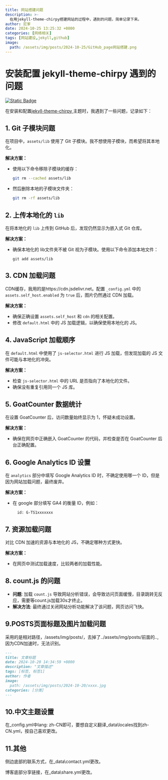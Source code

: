 ```yaml
---
title: 网站搭建问题
description: >-
  在用jekyll-theme-chirpy搭建网站的过程中，遇到的问题，简单记录下来。
author: 尼爹
date: 2024-10-25 13:25:32 +0800
categories: [网络相关]
tags: [网站建设,jekyll,github]
image:
  path: /assets/img/posts/2024-10-25/GitHub_page网站搭建.png
---
```


# 安装配置 jekyll-theme-chirpy 遇到的问题

[![Static Badge](https://img.shields.io/badge/尼爹-博客-green)](https://xianlilun.github.io)

在安装和配置[jekyll-theme-chirpy ](https://github.com/cotes2020/jekyll-theme-chirpy)主题时，我遇到了一些问题，记录如下：

## 1. Git 子模块问题
在项目中，`assets/lib` 使用了 Git 子模块。我不想使用子模块，而希望将其本地化。

**解决方案：**

- 使用以下命令移除子模块的缓存：
  ```bash
  git rm --cached assets/lib

- 然后删除本地的子模块文件夹：

  ```bash
  git rm -rf assets/lib
  ```

## 2. 上传本地化的 `lib`

在将本地化的 `lib` 上传到 GitHub 后，发现仍然显示为嵌入式 Git 仓库。

**解决方案：**

- 确保本地化的 lib文件夹不被 Git 视为子模块。使用以下命令添加本地文件：

  ```
  git add assets/lib
  ```

## 3. CDN 加载问题

CDN缓存，我用的是https://cdn.jsdelivr.net。配置 `_config.yml` 中的 `assets.self_host.enabled` 为 `true` 后，图片仍然通过 CDN 加载。

**解决方案：**

- 确保正确设置 `assets.self_host` 和 `cdn` 的相关配置。
- 修改 `default.html` 中的 JS 加载逻辑，以确保使用本地化的 JS。

## 4. JavaScript 加载顺序

在 `default.html` 中使用了 `js-selector.html` 进行 JS 加载，但发现加载的 JS 文件可能与本地化的冲突。

**解决方案：**

- 检查 `js-selector.html` 中的 URL 是否指向了本地化的文件。
- 确保没有重复引用同一个 JS 库。

## 5. GoatCounter 数据统计

在设置 GoatCounter 后，访问数量始终显示为 1，怀疑未成功设置。

**解决方案：**

- 确保在网页中正确嵌入 GoatCounter 的代码，并检查是否在 GoatCounter 后台正确配置。

## 6. Google Analytics ID 设置

在 `analytics` 部分中填写 Google Analytics ID 时，不确定使用哪一个 ID，但是因为网站加载问题，最终废弃。

**解决方案：**

- 在 google 部分填写 GA4 的衡量 ID，例如：

  ```
    id: G-TS1xxxxxxx
  ```

## 7. 资源加载问题

对比 CDN 加速的资源与本地化的 JS，不确定哪种方式更快。

**解决方案：**

- 在网页中测试加载速度，比较两者的加载性能。

## 8. count.js 的问题 

- **问题**: 加载 `count.js` 导致网站分析错误，会导致访问页面缓慢，目录跳转无反应，需要等count.js加载30s才终止。 
- **解决方法**: 最终通过关闭网站分析功能解决了该问题，网页访问飞快。

<!-- 注释掉了GoatCounter.html,访问网站便不再加载 count.js-->    

<script
  async
  src="https://gc.zgo.at/count.js"
  data-goatcounter="https://{{ site.analytics.goatcounter.id }}.goatcounter.com/count"
></script>

## 9.POSTS页面标题及图片加载问题

采用的是相对路径，/assets/img/posts/，去掉了../assets/img/posts/前面的..,因为CDN加速时，无法识别。

```markdown
---
title: 文章标题
date: 2024-10-20 14:34:59 +0800
description: "文章描述"
tags: [标签, 标签1]
author: 作者
image:
  path: /assets/img/posts/2024-10-20/xxxx.jpg
categories: [分类]
---
```

## 10.中文主题设置

在_config.yml中lang: zh-CN即可，要想自定义翻译\_data\locales找到zh-CN.yml，按自己喜欢更改。

## 11.其他

侧边底部的联系方式，在_data\contact.yml更改。

博客底部分享链接，在_data\share.yml更改。

